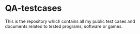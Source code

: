 # QA-testcases
This is the repository which contains all my public test cases and documents related to tested programs, software or games. 
